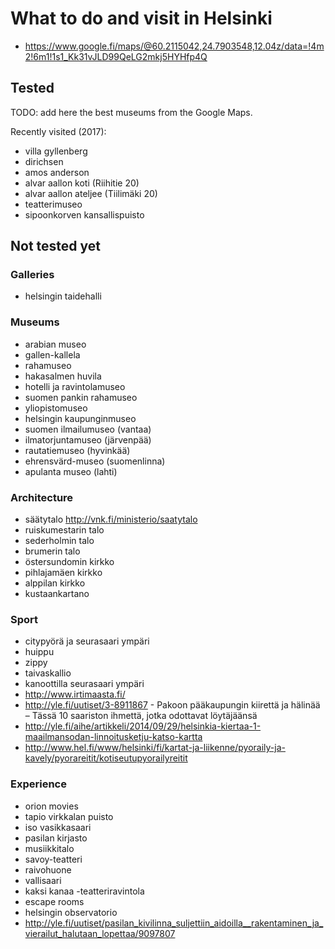 # What to do and visit in Helsinki

* https://www.google.fi/maps/@60.2115042,24.7903548,12.04z/data=!4m2!6m1!1s1_Kk31vJLD99QeLG2mkj5HYHfp4Q

## Tested

TODO: add here the best museums from the Google Maps.

Recently visited (2017):

* villa gyllenberg
* dirichsen
* amos anderson
* alvar aallon koti (Riihitie 20)
* alvar aallon ateljee (Tiilimäki 20)
* teatterimuseo
* sipoonkorven kansallispuisto

## Not tested yet

### Galleries

* helsingin taidehalli

### Museums

* arabian museo
* gallen-kallela
* rahamuseo
* hakasalmen huvila
* hotelli ja ravintolamuseo
* suomen pankin rahamuseo
* yliopistomuseo
* helsingin kaupunginmuseo
* suomen ilmailumuseo (vantaa)
* ilmatorjuntamuseo (järvenpää)
* rautatiemuseo (hyvinkää)
* ehrensvärd-museo (suomenlinna)
* apulanta museo (lahti)

### Architecture

* säätytalo http://vnk.fi/ministerio/saatytalo
* ruiskumestarin talo
* sederholmin talo
* brumerin talo
* östersundomin kirkko
* pihlajamäen kirkko
* alppilan kirkko
* kustaankartano

### Sport

* citypyörä ja seurasaari ympäri
* huippu
* zippy
* taivaskallio
* kanoottilla seurasaari ympäri
* http://www.irtimaasta.fi/
* http://yle.fi/uutiset/3-8911867 - Pakoon pääkaupungin kiirettä ja hälinää – Tässä 10 saariston ihmettä, jotka odottavat löytäjäänsä
* http://yle.fi/aihe/artikkeli/2014/09/29/helsinkia-kiertaa-1-maailmansodan-linnoitusketju-katso-kartta
* http://www.hel.fi/www/helsinki/fi/kartat-ja-liikenne/pyoraily-ja-kavely/pyorareitit/kotiseutupyorailyreitit

### Experience

* orion movies
* tapio virkkalan puisto
* iso vasikkasaari
* pasilan kirjasto
* musiikkitalo
* savoy-teatteri
* raivohuone
* vallisaari
* kaksi kanaa -teatteriravintola
* escape rooms
* helsingin observatorio
* http://yle.fi/uutiset/pasilan_kivilinna_suljettiin_aidoilla__rakentaminen_ja_vierailut_halutaan_lopettaa/9097807
